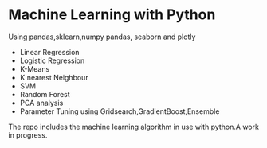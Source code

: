 # Machine Learning with Python

Using pandas,sklearn,numpy pandas, seaborn and plotly

- Linear Regression 
- Logistic Regression
- K-Means
- K nearest Neighbour
- SVM
- Random Forest
- PCA analysis
- Parameter Tuning using Gridsearch,GradientBoost,Ensemble

The repo includes the machine learning algorithm in use with python.A work in progress.
